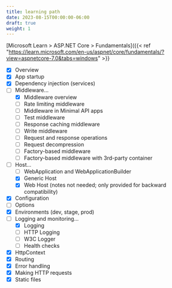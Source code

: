 ```yaml
---
title: learning path
date: 2023-08-15T00:00:00-06:00
draft: true
weight: 1
---
```


[Microsoft Learn > ASP.NET Core > Fundamentals]({{< ref "https://learn.microsoft.com/en-us/aspnet/core/fundamentals/?view=aspnetcore-7.0&tabs=windows" >}}

- [x] Overview
- [x] App startup
- [x] Dependency injection (services)
- [ ] Middleware...
  - [x] Middleware overview
  - [ ] Rate limiting middleware 
  - [ ] Middleware in Minimal API apps
  - [ ] Test middleware
  - [ ] Response caching middleware
  - [ ] Write middleware
  - [ ] Request and response operations
  - [ ] Request decompression
  - [ ] Factory-based middleware
  - [ ] Factory-based middleware with 3rd-party container
- [ ] Host...
  - [ ] WebApplication and WebApplicationBuilder
  - [x] Generic Host
  - [x] Web Host (notes not needed; only provided for backward compatibility)
- [x] Configuration
- [ ] Options
- [x] Environments (dev, stage, prod)
- [ ] Logging and monitoring...
  - [x] Logging
  - [ ] HTTP Logging
  - [ ] W3C Logger
  - [ ] Health checks
- [x] HttpContext
- [x] Routing
- [x] Error handling
- [x] Making HTTP requests
- [x] Static files